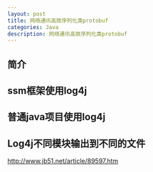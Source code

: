 ```yaml
---
layout: post
title: 网络通讯高效序列化类protobuf
categories: Java
description: 网络通讯高效序列化类protobuf
---
```

## 简介
## ssm框架使用log4j
## 普通java项目使用log4j
## Log4j不同模块输出到不同的文件
http://www.jb51.net/article/89597.htm
